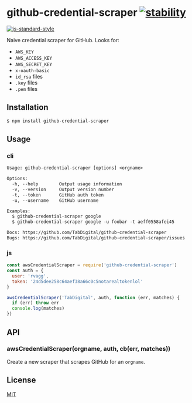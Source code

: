 # github-credential-scraper [![stability][0]][1]
[![js-standard-style][10]][11]

Naive credential scraper for GitHub. Looks for:
- `AWS_KEY`
- `AWS_ACCESS_KEY`
- `AWS_SECRET_KEY`
- `x-oauth-basic`
- `id_rsa` files
- `.key` files
- `.pem` files

## Installation
```sh
$ npm install github-credential-scraper
```

## Usage
### cli
```txt
Usage: github-credential-scraper [options] <orgname>

Options:
  -h, --help        Output usage information
  -v, --version     Output version number
  -t, --token       GitHub auth token
  -u, --username    GitHub username

Examples:
  $ github-credential-scraper google
  $ github-credential-scraper google -u foobar -t aeff0558afei45

Docs: https://github.com/TabDigital/github-credential-scraper
Bugs: https://github.com/TabDigital/github-credential-scraper/issues
```

### js
```js
const awsCredentialScraper = require('github-credential-scraper')
const auth = {
  user: 'rvagg',
  token: '24d5dee258c64aef38a66c0c5notarealtokenlol'
}

awsCredentialScraper('TabDigital', auth, function (err, matches) {
  if (err) throw err
  console.log(matches)
})
```

## API
### awsCredentialScraper(orgname, auth, cb(err, matches))
Create a new scraper that scrapes GitHub for an `orgname`.

## License
[MIT](https://tldrlegal.com/license/mit-license)

[0]: https://img.shields.io/badge/stability-experimental-orange.svg?style=flat-square
[1]: https://nodejs.org/api/documentation.html#documentation_stability_index
[10]: https://img.shields.io/badge/code%20style-standard-brightgreen.svg?style=flat-square
[11]: https://github.com/feross/standard
